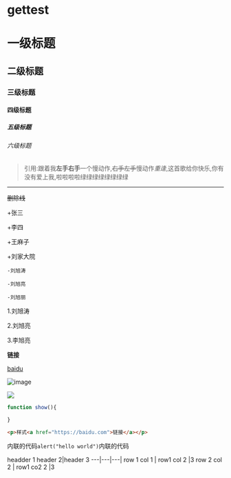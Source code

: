 # gettest
# 一级标题
## 二级标题
### 三级标题
#### 四级标题
##### 五级标题
###### 六级标题
> 引用:跟着我**左手右手**一个慢动作,~~右手左手~~慢动作*重逢*,这首歌给你快乐,你有没有爱上我,啦啦啦啦绿绿绿绿绿绿绿绿
---
~~删除线~~


+张三

+李四

+王麻子

+刘家大院

    -刘旭涛

    -刘旭亮

    -刘旭丽

1.刘旭涛

2.刘旭亮

3.李旭亮


**链接**

[baidu](https://baidu.com)

![image](https://ss2.baidu.com/6ONYsjip0QIZ8tyhnq/it/u=2490895003,2642262494&fm=58&s=2370E532CFA568134854D6FC0300F020)

![](https://ss1.baidu.com/6ONXsjip0QIZ8tyhnq/it/u=1867437451,234106013&fm=85&s=574308E2C80208C61DE4B9380300C052&w=121&h=75&img.JPEG)

```js
function show(){

}
```
```html
<p>样式<a href="https://baidu.com">链接</a></p>

```



内联的代码`alert("hello world")`内联的代码


headder 1 header 2|header 3
---|---|---|
row 1 col 1 |   row1 col 2 |3
row 2 col 2 |   row1 co2 2 |3